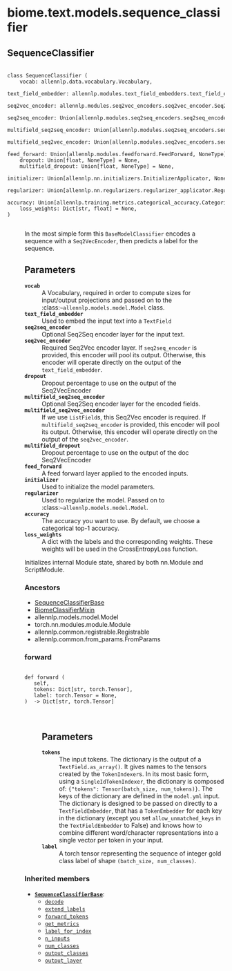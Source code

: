 # biome.text.models.sequence_classifier <Badge text="Module"/>
<dl>
<h2 id="biome.text.models.sequence_classifier.SequenceClassifier">SequenceClassifier <Badge text="Class"/></h2>
<dt>
<div class="language-python extra-class">
<pre class="language-python">
    <code>
<span class="token keyword">class</span> <span class="ident">SequenceClassifier</span> (</span>
    <span>vocab: allennlp.data.vocabulary.Vocabulary</span><span>,</span>
    <span>text_field_embedder: allennlp.modules.text_field_embedders.text_field_embedder.TextFieldEmbedder</span><span>,</span>
    <span>seq2vec_encoder: allennlp.modules.seq2vec_encoders.seq2vec_encoder.Seq2VecEncoder</span><span>,</span>
    <span>seq2seq_encoder: Union[allennlp.modules.seq2seq_encoders.seq2seq_encoder.Seq2SeqEncoder, NoneType] = None</span><span>,</span>
    <span>multifield_seq2seq_encoder: Union[allennlp.modules.seq2seq_encoders.seq2seq_encoder.Seq2SeqEncoder, NoneType] = None</span><span>,</span>
    <span>multifield_seq2vec_encoder: Union[allennlp.modules.seq2vec_encoders.seq2vec_encoder.Seq2VecEncoder, NoneType] = None</span><span>,</span>
    <span>feed_forward: Union[allennlp.modules.feedforward.FeedForward, NoneType] = None</span><span>,</span>
    <span>dropout: Union[float, NoneType] = None</span><span>,</span>
    <span>multifield_dropout: Union[float, NoneType] = None</span><span>,</span>
    <span>initializer: Union[allennlp.nn.initializers.InitializerApplicator, NoneType] = None</span><span>,</span>
    <span>regularizer: Union[allennlp.nn.regularizers.regularizer_applicator.RegularizerApplicator, NoneType] = None</span><span>,</span>
    <span>accuracy: Union[allennlp.training.metrics.categorical_accuracy.CategoricalAccuracy, NoneType] = None</span><span>,</span>
    <span>loss_weights: Dict[str, float] = None</span><span>,</span>
<span>)</span>
    </code></pre></div>
</dt>
<dd>
<div class="desc"><p>In the most simple form this <code>BaseModelClassifier</code> encodes a sequence with a <code>Seq2VecEncoder</code>, then
predicts a label for the sequence.</p>
<h2 id="parameters">Parameters</h2>
<dl>
<dt><strong><code>vocab</code></strong></dt>
<dd>A Vocabulary, required in order to compute sizes for input/output projections
and passed on to the :class:<code>~allennlp.models.model.Model</code> class.</dd>
<dt><strong><code>text_field_embedder</code></strong></dt>
<dd>Used to embed the input text into a <code>TextField</code></dd>
<dt><strong><code>seq2seq_encoder</code></strong></dt>
<dd>Optional Seq2Seq encoder layer for the input text.</dd>
<dt><strong><code>seq2vec_encoder</code></strong></dt>
<dd>Required Seq2Vec encoder layer. If <code>seq2seq_encoder</code> is provided, this encoder
will pool its output. Otherwise, this encoder will operate directly on the output
of the <code>text_field_embedder</code>.</dd>
<dt><strong><code>dropout</code></strong></dt>
<dd>Dropout percentage to use on the output of the Seq2VecEncoder</dd>
<dt><strong><code>multifield_seq2seq_encoder</code></strong></dt>
<dd>Optional Seq2Seq encoder layer for the encoded fields.</dd>
<dt><strong><code>multifield_seq2vec_encoder</code></strong></dt>
<dd>If we use <code>ListField</code>s, this Seq2Vec encoder is required.
If <code>multifield_seq2seq_encoder</code> is provided, this encoder will pool its output.
Otherwise, this encoder will operate directly on the output of the <code>seq2vec_encoder</code>.</dd>
<dt><strong><code>multifield_dropout</code></strong></dt>
<dd>Dropout percentage to use on the output of the doc Seq2VecEncoder</dd>
<dt><strong><code>feed_forward</code></strong></dt>
<dd>A feed forward layer applied to the encoded inputs.</dd>
<dt><strong><code>initializer</code></strong></dt>
<dd>Used to initialize the model parameters.</dd>
<dt><strong><code>regularizer</code></strong></dt>
<dd>Used to regularize the model. Passed on to :class:<code>~allennlp.models.model.Model</code>.</dd>
<dt><strong><code>accuracy</code></strong></dt>
<dd>The accuracy you want to use. By default, we choose a categorical top-1 accuracy.</dd>
<dt><strong><code>loss_weights</code></strong></dt>
<dd>A dict with the labels and the corresponding weights.
These weights will be used in the CrossEntropyLoss function.</dd>
</dl>
<p>Initializes internal Module state, shared by both nn.Module and ScriptModule.</p></div>
<h3>Ancestors</h3>
<ul class="hlist">
<li><a title="biome.text.models.sequence_classifier_base.SequenceClassifierBase" href="sequence_classifier_base.html#biome.text.models.sequence_classifier_base.SequenceClassifierBase">SequenceClassifierBase</a></li>
<li><a title="biome.text.models.mixins.BiomeClassifierMixin" href="mixins.html#biome.text.models.mixins.BiomeClassifierMixin">BiomeClassifierMixin</a></li>
<li>allennlp.models.model.Model</li>
<li>torch.nn.modules.module.Module</li>
<li>allennlp.common.registrable.Registrable</li>
<li>allennlp.common.from_params.FromParams</li>
</ul>
<dl>
<h3 id="biome.text.models.sequence_classifier.SequenceClassifier.forward">forward <Badge text="Method"/></h3>
<dt>
<div class="language-python extra-class">
<pre class="language-python">
<code>
<span class="token keyword">def</span> <span class="ident">forward</span> (</span>
   self,
   tokens: Dict[str, torch.Tensor],
   label: torch.Tensor = None,
)  -> Dict[str, torch.Tensor]
</code>
        </pre>
</div>
</dt>
<dd>
<div class="desc"><h2 id="parameters">Parameters</h2>
<dl>
<dt><strong><code>tokens</code></strong></dt>
<dd>The input tokens.
The dictionary is the output of a <code>TextField.as_array()</code>. It gives names to the tensors created by
the <code>TokenIndexer</code>s.
In its most basic form, using a <code>SingleIdTokenIndexer</code>, the dictionary is composed of:
<code>{"tokens": Tensor(batch_size, num_tokens)}</code>.
The keys of the dictionary are defined in the <code>model.yml</code> input.
The dictionary is designed to be passed on directly to a <code>TextFieldEmbedder</code>, that has a
<code>TokenEmbedder</code> for each key in the dictionary (except you set <code>allow_unmatched_keys</code> in the
<code>TextFieldEmbedder</code> to False) and knows how to combine different word/character representations into a
single vector per token in your input.</dd>
<dt><strong><code>label</code></strong></dt>
<dd>A torch tensor representing the sequence of integer gold class label of shape
<code>(batch_size, num_classes)</code>.</dd>
</dl></div>
</dd>
</dl>
<h3>Inherited members</h3>
<ul class="hlist">
<li><code><b><a title="biome.text.models.sequence_classifier_base.SequenceClassifierBase" href="sequence_classifier_base.html#biome.text.models.sequence_classifier_base.SequenceClassifierBase">SequenceClassifierBase</a></b></code>:
<ul class="hlist">
<li><code><a title="biome.text.models.sequence_classifier_base.SequenceClassifierBase.decode" href="mixins.html#biome.text.models.mixins.BiomeClassifierMixin.decode">decode</a></code></li>
<li><code><a title="biome.text.models.sequence_classifier_base.SequenceClassifierBase.extend_labels" href="sequence_classifier_base.html#biome.text.models.sequence_classifier_base.SequenceClassifierBase.extend_labels">extend_labels</a></code></li>
<li><code><a title="biome.text.models.sequence_classifier_base.SequenceClassifierBase.forward_tokens" href="sequence_classifier_base.html#biome.text.models.sequence_classifier_base.SequenceClassifierBase.forward_tokens">forward_tokens</a></code></li>
<li><code><a title="biome.text.models.sequence_classifier_base.SequenceClassifierBase.get_metrics" href="mixins.html#biome.text.models.mixins.BiomeClassifierMixin.get_metrics">get_metrics</a></code></li>
<li><code><a title="biome.text.models.sequence_classifier_base.SequenceClassifierBase.label_for_index" href="sequence_classifier_base.html#biome.text.models.sequence_classifier_base.SequenceClassifierBase.label_for_index">label_for_index</a></code></li>
<li><code><a title="biome.text.models.sequence_classifier_base.SequenceClassifierBase.n_inputs" href="sequence_classifier_base.html#biome.text.models.sequence_classifier_base.SequenceClassifierBase.n_inputs">n_inputs</a></code></li>
<li><code><a title="biome.text.models.sequence_classifier_base.SequenceClassifierBase.num_classes" href="sequence_classifier_base.html#biome.text.models.sequence_classifier_base.SequenceClassifierBase.num_classes">num_classes</a></code></li>
<li><code><a title="biome.text.models.sequence_classifier_base.SequenceClassifierBase.output_classes" href="sequence_classifier_base.html#biome.text.models.sequence_classifier_base.SequenceClassifierBase.output_classes">output_classes</a></code></li>
<li><code><a title="biome.text.models.sequence_classifier_base.SequenceClassifierBase.output_layer" href="sequence_classifier_base.html#biome.text.models.sequence_classifier_base.SequenceClassifierBase.output_layer">output_layer</a></code></li>
</ul>
</li>
</ul>
</dd>
</dl>